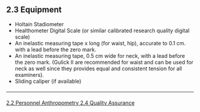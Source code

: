 ## 2.3 Equipment

* Holtain Stadiometer
* Healthometer Digital Scale (or similar calibrated research quality digital scale)
* An inelastic measuring tape x long (for waist, hip), accurate to 0.1 cm. with a lead before
the zero mark.
* An inelastic measuring tape, 0.5 cm wide for neck, with a lead before the zero mark.
(Gulick II are recommended for waist and can be used for neck as well since they
provides equal and consistent tension for all examiners).
* Sliding caliper (if available)


<hr class="soften" style="margin-top: 20px;margin-bottom: 20px;"/>

<div class="center">
<div class="btn-group">
  <a href=":pages_path:/manuals/anthro/2-02-anthro-personnel.md" class="btn btn-default">
    <span class="glyphicon glyphicon-chevron-left"></span>
    2.2 Personnel
  </a>

  <a href=":pages_path:/manuals/anthro" class="btn btn-default">
    <span class="glyphicon glyphicon-chevron-up"></span>
    Anthropometry
  </a>

  <a href=":pages_path:/manuals/anthro/2-04-quality-assurance.md" class="btn btn-success">
    2.4 Quality Assurance
    <span class="glyphicon glyphicon-chevron-right"></span>
  </a>
</div>
</div>
